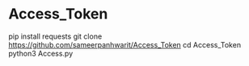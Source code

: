 # Access_Token
pip install requests
git clone https://github.com/sameerpanhwarit/Access_Token
cd Access_Token
python3 Access.py
